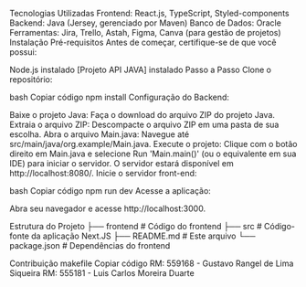 Tecnologias Utilizadas
Frontend: React.js, TypeScript, Styled-components
Backend: Java (Jersey, gerenciado por Maven)
Banco de Dados: Oracle
Ferramentas: Jira, Trello, Astah, Figma, Canva (para gestão de projetos)
Instalação
Pré-requisitos
Antes de começar, certifique-se de que você possui:

Node.js instalado
[Projeto API JAVA] instalado
Passo a Passo
Clone o repositório:


bash
Copiar código
npm install
Configuração do Backend:

Baixe o projeto Java: Faça o download do arquivo ZIP do projeto Java.
Extraia o arquivo ZIP: Descompacte o arquivo ZIP em uma pasta de sua escolha.
Abra o arquivo Main.java:
Navegue até src/main/java/org.example/Main.java.
Execute o projeto:
Clique com o botão direito em Main.java e selecione Run 'Main.main()' (ou o equivalente em sua IDE) para iniciar o servidor.
O servidor estará disponível em http://localhost:8080/.
Inicie o servidor front-end:

bash
Copiar código
npm run dev
Acesse a aplicação:

Abra seu navegador e acesse http://localhost:3000.

Estrutura do Projeto
├── frontend # Código do frontend ├── src # Código-fonte da aplicação Next.JS ├── README.md # Este arquivo
└── package.json # Dependências do frontend

Contribuição
makefile
Copiar código
RM: 559168 - Gustavo Rangel de Lima Siqueira
RM: 555181 - Luis Carlos Moreira Duarte  
